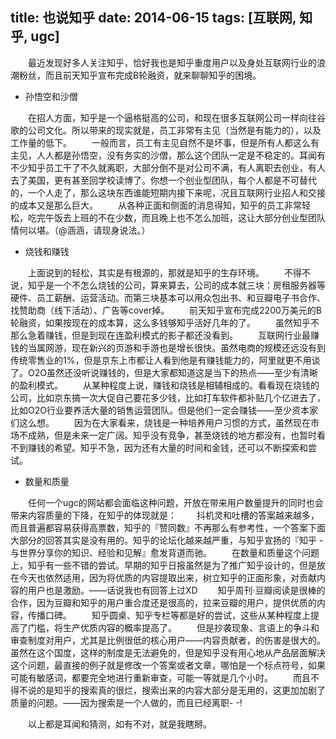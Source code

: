 title: 也说知乎
date: 2014-06-15
tags: [互联网, 知乎, ugc]
---
　　最近发现好多人关注知乎，恰好我也是知乎重度用户以及身处互联网行业的浪潮粉丝，而且前天知乎宣布完成B轮融资，就来聊聊知乎的困境。

+ 孙悟空和沙僧

　　在招人方面，知乎是一个逼格挺高的公司，和现在很多互联网公司一样向往谷歌的公司文化。所以带来的现实就是，员工非常有主见（当然是有能力的），以及工作量的低下。
　　一般而言，员工有主见自然不是坏事，但是所有人都这么有主见，人人都是孙悟空，没有务实的沙僧，那么这个团队一定是不稳定的。耳闻有不少知乎员工干了不久就离职，大部分倒不是对公司不满，有人离职去创业，有人去了美国，更有甚至回学校读博了。你想一个创业型团队，每个人都是不可替代的，一个人走了，那么这块东西谁能短期内接下来呢，况且互联网行业招人和交接的成本又是那么巨大。
　　从各种正面和侧面的消息得知，知乎的员工非常轻松，吃完午饭去上班的不在少数，而且晚上也不怎么加班，这让大部分创业型团队情何以堪。（@涵涵，请现身说法。）

+ 烧钱和赚钱

　　上面说到的轻松，其实是有根源的，那就是知乎的生存环境。
　　不得不说，知乎是一个不怎么烧钱的公司，算来算去，公司的成本就三块：房租服务器等硬件、员工薪酬、运营活动。而第三块基本可以用众包出书、和豆瓣电子书合作、找赞助商（线下活动）、广告等cover掉。
　　前天知乎宣布完成2200万美元的B轮融资，如果按现在的成本算，这么多钱够知乎活好几年的了。
　　虽然知乎不那么急着赚钱，但是到现在连盈利模式的影子都还没看到。
　　互联网行业最赚钱的当属网游，现在新兴的页游和手游也是增长很快。虽然电商的规模还远没有到传统零售业的1%，但是京东上市都让人看到他是有赚钱能力的，阿里就更不用谈了。O2O虽然还没听说赚钱的，但是大家都知道这是当下的热点——至少有清晰的盈利模式。
　　从某种程度上说，赚钱和烧钱是相辅相成的。看看现在烧钱的公司，比如京东搞一次大促自己要花多少钱，比如打车软件都补贴几个亿进去了，比如O2O行业要养活大量的销售运营团队。但是他们一定会赚钱——至少资本家们这么想。
　　因为在大家看来，烧钱是一种培养用户习惯的方式，虽然现在市场不成熟，但是未来一定广阔。知乎没有竞争，甚至烧钱的地方都没有，也暂时看不到赚钱的希望。知乎不急，因为还有大量的时间和金钱，还可以不断探索和尝试。

+ 数量和质量

　　任何一个ugc的网站都会面临这种问题，开放在带来用户数量提升的同时也会带来内容质量的下降，在知乎的体现就是：
　　抖机灵和吐槽的答案越来越多，而且普遍都容易获得高票数，知乎的『赞同数』不再那么有参考性，一个答案下面大部分的回答其实是没有用的。知乎的论坛化越来越严重，与知乎宣扬的『知乎 - 与世界分享你的知识、经验和见解』愈发背道而驰。
　　在数量和质量这个问题上，知乎有一些不错的尝试。早期的知乎日报虽然是为了推广知乎设计的，但是放在今天也依然适用，因为将优质的内容提取出来，树立知乎的正面形象，对贡献内容的用户也是激励。——话说我也有回答上过XD
　　知乎周刊·豆瓣阅读是很棒的合作，因为豆瓣和知乎的用户重合度还是很高的，拉来豆瓣的用户，提供优质的内容，传播口碑。
　　知乎圆桌、知乎专栏等都是好的尝试，这些从某种程度上提高了门槛，将生产优质内容的概率提高了。
　　但是抄袭现象、言语上的争斗和审查制度对用户，尤其是比例很低的核心用户——内容贡献者，的伤害是很大的。虽然在这个国度，这样的制度是无法避免的，但是知乎没有用心地从产品层面解决这个问题，最直接的例子就是修改一个答案或者文章，哪怕是一个标点符号，如果可能有敏感词，都要完全地进行重新审查，可能一等就是几个小时。
　　而且不得不说的是知乎的搜索真的很烂，搜索出来的内容大部分是无用的，这更加加剧了质量的问题。——因为搜索是一个人做的，而且已经离职- -!

　　以上都是耳闻和猜测，如有不对，就是我瞎掰。